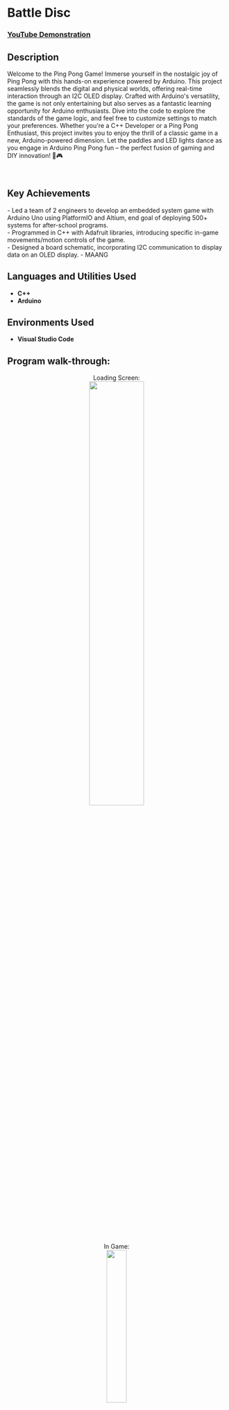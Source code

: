 <h1>Battle Disc</h1>

 ### [YouTube Demonstration]()

<h2>Description</h2>

Welcome to the Ping Pong Game! Immerse yourself in the nostalgic joy of Ping Pong with this hands-on experience powered by Arduino. This project seamlessly blends the digital and physical worlds, offering real-time interaction through an I2C OLED display. Crafted with Arduino's versatility, the game is not only entertaining but also serves as a fantastic learning opportunity for Arduino enthusiasts. Dive into the code to explore the standards of the game logic, and feel free to customize settings to match your preferences. Whether you're a C++ Developer or a Ping Pong Enthusiast, this project invites you to enjoy the thrill of a classic game in a new, Arduino-powered dimension. Let the paddles and LED lights dance as you engage in Arduino Ping Pong fun – the perfect fusion of gaming and DIY innovation! 🏓🎮

<br />

<h2>Key Achievements</h2>
- Led a team of 2 engineers to develop an embedded system game with Arduino Uno using PlatformIO and Altium, end goal of deploying 500+ systems for after-school programs.<br />
- Programmed in C++ with Adafruit libraries, introducing specific in-game movements/motion controls of the game.<br />
- Designed a board schematic, incorporating I2C communication to display data on an OLED display.
- MAANG


<h2>Languages and Utilities Used</h2>

- <b>C++</b> 
- <b>Arduino</b>

<h2>Environments Used </h2>

- <b>Visual Studio Code</b>

<h2>Program walk-through:</h2>


<p align="center">
Loading Screen: <br/>
<img src="https://i.imgur.com/I8a9Z8k.jpg" height="50%" width="50%" />
<br />
<br />

<p align="center">
In Game: <br/>
<img src="https://i.imgur.com/4Y7TW9o.jpg" height="30%" width="30%" />
<br />
<br />
